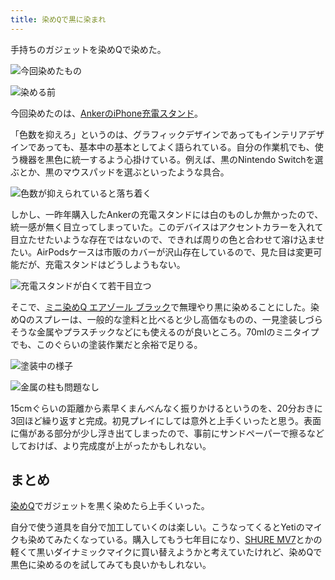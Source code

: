 ```yaml
---
title: 染めQで黒に染まれ
---
```

手持ちのガジェットを染めQで染めた。

![](https://lh3.googleusercontent.com/YoFA9X3rvkBkrclIyJfw8Wj1zE0CpS_dfJXCfWFLmZJFsJcg6BlPJqJo2rOBijVvY4IPNDkhtkDoqElldKkXR0oOPeAvJiKC641GzmHj36BtCxanjC0Ujs-AuVDRSCIFkcwO-XD3gO3e1xHkSxuMOA "今回染めたもの")

![](https://lh6.googleusercontent.com/3gSeG17aQk_K2UP7humGyCsIMClz47aRIP4SyiWvJhWhz9GsOR4jo96MLJmUwTTyMBGf0Nmhr2rKYQmmGoJ8XIsTlh3jY3YI6AkYPT0G4yDwDOesaUU6OfoyLCY2bx8jxMZTqwyMDKNdktkZr78hBg "染める前")

今回染めたのは、[AnkerのiPhone充電スタンド](https://r7kamura.com/articles/2021-09-06-anker-iphone-stand)。

「色数を抑えろ」というのは、グラフィックデザインであってもインテリアデザインであっても、基本中の基本としてよく語られている。自分の作業机でも、使う機器を黒色に統一するよう心掛けている。例えば、黒のNintendo Switchを選ぶとか、黒のマウスパッドを選ぶといったような具合。

![](https://lh5.googleusercontent.com/j3gkl7tGkCzn6LHtNyP6omLDk7dqHjuqn_q_KkfuB9hdAnEdjJYn0jjtxBPUHFVT3xldjyWaN3gZ_iXp-08TUBRuoyVU9RD4z2GAacE-zz7BAo3_z-ZFV8KNUI5otgSmSNGAPC3ov63weiT11dighw "色数が抑えられていると落ち着く")

しかし、一昨年購入したAnkerの充電スタンドには白のものしか無かったので、統一感が無く目立ってしまっていた。このデバイスはアクセントカラーを入れて目立たせたいような存在ではないので、できれば周りの色と合わせて溶け込ませたい。AirPodsケースは市販のカバーが沢山存在しているので、見た目は変更可能だが、充電スタンドはどうしようもない。

![](https://lh4.googleusercontent.com/69dmrtGyG6HyyqEUBQNluuowhdcCOU4kgrtQ-VK77I2D_nvqBEGHPQCJtYNK9ZPRGHqwImbQC3QxedbDs4caX-dKuwxPmtvShGWsEiik6g7jQnoNOz1agmhpFaZCQVSdEeFfZQ6jP0yyoLhW3a1jDw "充電スタンドが白くて若干目立つ")

そこで、[ミニ染めQ エアゾール ブラック](https://www.amazon.co.jp/dp/B003QMFUKO)で無理やり黒に染めることにした。染めQのスプレーは、一般的な塗料と比べると少し高価なものの、一見塗装しづらそうな金属やプラスチックなどにも使えるのが良いところ。70mlのミニタイプでも、このぐらいの塗装作業だと余裕で足りる。

![](https://lh4.googleusercontent.com/noS2p2mvOMCNVUVibEDh41UsNTHeg66_afte9tGYexmdixPlXGYqMjSTgsj94SAnb7oWN9FJHPBOsh_jutlkqpqrWUOhfhgOH6Qh7brJvTPZW7cAgYjS8x1IXx2TdmZIcby6qhZcarRjD774e1RU_Q "塗装中の様子")

![](https://lh3.googleusercontent.com/qFc3hLb7pcg0cWyCooSyqlM3dFLhLx7D3fFWGOiAxUlwB-WkS3zr563n-JXk6LC4NACbhEroMg1oLmHPJdKKyyICe3cq_SidggkB7OWGaju4KIM-zlOk0_n8CAaMsCW_rK6mXdfAvI--j3MIX_A0gg "金属の柱も問題なし")

15cmぐらいの距離から素早くまんべんなく振りかけるというのを、20分おきに3回ほど繰り返すと完成。初見プレイにしては意外と上手くいったと思う。表面に傷がある部分が少し浮き出てしまったので、事前にサンドペーパーで擦るなどしておけば、より完成度が上がったかもしれない。

まとめ
---

[染めQ](https://www.amazon.co.jp/dp/B003QMFUKO)でガジェットを黒く染めたら上手くいった。

自分で使う道具を自分で加工していくのは楽しい。こうなってくるとYetiのマイクも染めてみたくなっている。購入してもう七年目になり、[SHURE MV7](https://www.amazon.co.jp/dp/B08KY7G1GV)とかの軽くて黒いダイナミックマイクに買い替えようかと考えていたけれど、染めQで黒色に染めるのを試してみても良いかもしれない。
